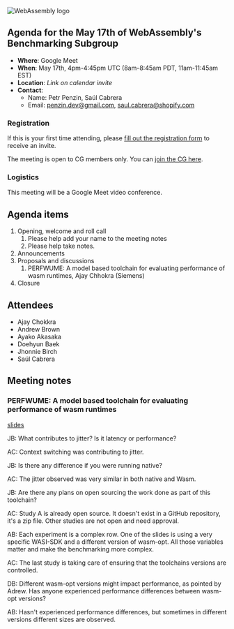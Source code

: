 ![WebAssembly logo](/images/WebAssembly.png)

## Agenda for the May 17th of WebAssembly's Benchmarking Subgroup

- **Where**: Google Meet
- **When**: May 17th, 4pm-4:45pm UTC (8am-8:45am PDT, 11am-11:45am EST)
- **Location**: _Link on calendar invite_
- **Contact**:
    - Name: Petr Penzin, Saúl Cabrera
    - Email: penzin.dev@gmail.com, saul.cabrera@shopify.com


### Registration

If this is your first time attending, please [fill out the registration form](https://forms.gle/QCmhyM4QwvWvZR9b8) to receive an invite.

The meeting is open to CG members only. You can [join the CG here](https://www.w3.org/community/webassembly/).

### Logistics

This meeting will be a Google Meet video conference.

## Agenda items

1. Opening, welcome and roll call
    1. Please help add your name to the meeting notes
    1. Please help take notes.
1. Announcements
1. Proposals and discussions
    1. PERFWUME: A model based toolchain for evaluating performance of wasm runtimes, Ajay Chhokra (Siemens)
1. Closure

## Attendees
* Ajay Chokkra
* Andrew Brown
* Ayako Akasaka
* Doehyun Baek
* Jhonnie Birch
* Saúl Cabrera

## Meeting notes

###  PERFWUME: A model based toolchain for evaluating performance of wasm runtimes

[slides](./perfwume.pdf)


JB: What contributes to jitter? Is it latency or performance?

AC: Context switching was contributing to jitter. 

JB: Is there any difference if you were running native?

AC: The jitter observed was very similar in both native and Wasm.

JB: Are there any plans on open sourcing the work done as part of this
toolchain?

AC: Study A is already open source. It doesn't exist in a GitHub repository, it's a zip file. Other studies are not open and need approval.

AB: Each experiment is a complex row. One of the slides is using a very specific WASI-SDK and a different version of wasm-opt. All those variables matter and make the benchmarking more complex. 

AC: The last study is taking care of ensuring that the toolchains versions are controlled.

DB: Different wasm-opt versions might impact performance, as pointed by Adrew. Has anyone experienced performance differences between wasm-opt versions?

AB: Hasn't experienced performance differences, but sometimes in different versions different sizes are observed.
